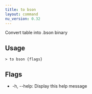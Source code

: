 ```yaml
---
title: to bson
layout: command
nu_version: 0.32
---
```

Convert table into .bson binary

## Usage
```shell
> to bson {flags} 
 ```

## Flags
* -h, --help: Display this help message

